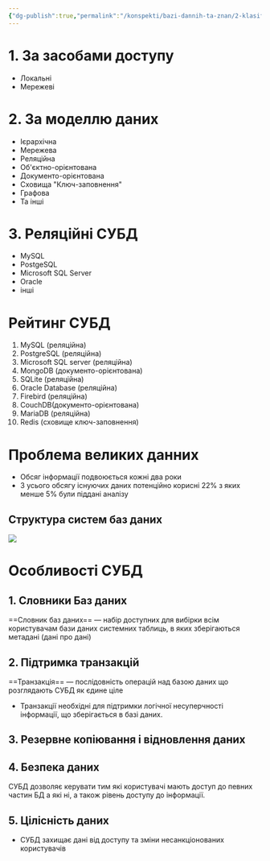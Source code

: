 ```yaml
---
{"dg-publish":true,"permalink":"/konspekti/bazi-dannih-ta-znan/2-klasifikacziya-baz-danih/"}
---
```



# 1. За засобами доступу
- Локальні
- Мережеві
# 2. За моделлю даних
- Ієрархічна
- Мережева
- Реляційна
- Об'єктно-орієнтована
- Документо-орієнтована
- Сховища "Ключ-заповнення"
- Графова
- Та інші
# 3. Реляційні СУБД
- MySQL
- PostgeSQL
- Microsoft SQL Server
- Oracle
- інші
# Рейтинг СУБД
1. MySQL (реляційна)
2. PostgreSQL (реляційна)
3. Microsoft SQL server (реляційна)
4. MongoDB (документо-орієнтована)
5. SQLite (реляційна)
6. Oracle Database (реляційна)
7. Firebird (реляційна)
8. CouchDB(документо-орієнтована)
9. MariaDB (реляційна)
10. Redis (сховище ключ-заповнення)
# Проблема великих данних
- Обсяг інформації подвоюється кожні два роки
- З усього обсягу існуючих даних потенційно корисні 22% з яких менше 5% були піддані аналізу
## Структура систем баз даних
![](https://i.imgur.com/9JXUSVE.png)
# Особливості СУБД
## 1. Словники Баз даних
==Словник баз даних== — набір доступних для вибірки всім користувачам бази даних системних таблиць, в яких зберігаються метадані (дані про дані)
## 2. Підтримка транзакцій
==Транзакція== — послідовність операцій над базою даних що розглядають СУБД як єдине ціле
- Транзакції необхідні для підтримки логічної несуперчності інформації, що зберігається в базі даних.
## 3. Резервне копіювання і відновлення даних
## 4. Безпека даних
СУБД дозволяє керувати тим які користувачі мають доступ до певних частин БД а які ні, а також рівень доступу до інформації.
## 5. Цілісність даних
- СУБД захищає дані від доступу та зміни несанкціонованих користувачів
